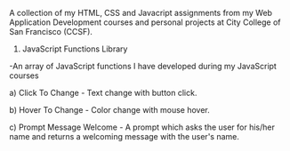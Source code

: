 A collection of my HTML, CSS and Javacript assignments from my Web Application Development courses and personal projects at City College of San Francisco (CCSF). 

1) JavaScript Functions Library

-An array of JavaScript functions I have developed during my JavaScript courses

a) Click To Change - Text change with button click. 

b) Hover To Change - Color change with mouse hover.

c) Prompt Message Welcome - A prompt which asks the user for his/her name and returns a welcoming message with the user's name. 



